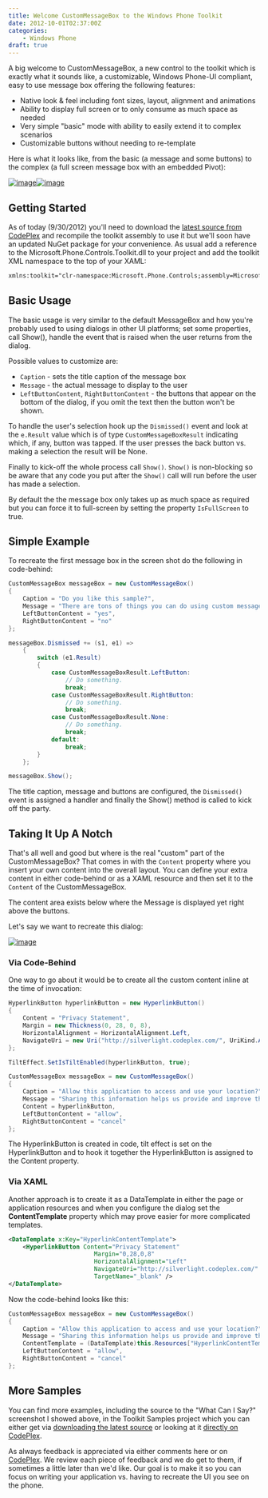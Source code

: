 ```yaml
---
title: Welcome CustomMessageBox to the Windows Phone Toolkit
date: 2012-10-01T02:37:00Z
categories:
    - Windows Phone
draft: true
---
```


A big welcome to CustomMessageBox, a new control to the toolkit which is exactly what it sounds like, a customizable, Windows Phone-UI compliant, easy to use message box offering the following features:

* Native look & feel including font sizes, layout, alignment and animations
* Ability to display full screen or to only consume as much space as needed
* Very simple "basic" mode with ability to easily extend it to complex scenarios
* Customizable buttons without needing to re-template

Here is what it looks like, from the basic (a message and some buttons) to the complex (a full screen message box with an embedded Pivot):

[![image](/images/image_thumb_10.png "image")](/images/image_10.png)[![image](/images/image_thumb_11.png "image")](/images/image_11.png)

## Getting Started

As of today (9/30/2012) you'll need to download the [latest source from CodePlex](http://silverlight.codeplex.com/) and recompile the toolkit assembly to use it but we'll soon have an updated NuGet package for your convenience.  As usual add a reference to the Microsoft.Phone.Controls.Toolkit.dll to your project and add the toolkit XML namespace to the top of your XAML:

```xml
xmlns:toolkit="clr-namespace:Microsoft.Phone.Controls;assembly=Microsoft.Phone.Controls.Toolkit"
```

## Basic Usage

The basic usage is very similar to the default MessageBox and how you're probably used to using dialogs in other UI platforms; set some properties, call Show(), handle the event that is raised when the user returns from the dialog.

Possible values to customize are:

* `Caption` - sets the title caption of the message box
* `Message` - the actual message to display to the user
* `LeftButtonContent`, `RightButtonContent` - the buttons that appear on the bottom of the dialog, if you omit the text then the button won't be shown.

To handle the user's selection hook up the `Dismissed()` event and look at the `e.Result` value which is of type `CustomMessageBoxResult` indicating which, if any, button was tapped.  If the user presses the back button vs. making a selection the result will be None.

Finally to kick-off the whole process call `Show()`. `Show()` is non-blocking so be aware that any code you put after the `Show()` call will run before the user has made a selection.

By default the the message box only takes up as much space as required but you can force it to full-screen by setting the property `IsFullScreen` to true.

## Simple Example

To recreate the first message box in the screen shot do the following in code-behind:

```csharp
CustomMessageBox messageBox = new CustomMessageBox()
{
    Caption = "Do you like this sample?",
    Message = "There are tons of things you can do using custom message boxes. To learn more, be sure to check out the source code at CodePlex.",
    LeftButtonContent = "yes",
    RightButtonContent = "no"
};

messageBox.Dismissed += (s1, e1) =>
    {
        switch (e1.Result)
        {
            case CustomMessageBoxResult.LeftButton:
                // Do something.
                break;
            case CustomMessageBoxResult.RightButton:
                // Do something.
                break;
            case CustomMessageBoxResult.None:
                // Do something.
                break;
            default:
                break;
        }
    };

messageBox.Show();
```

The title caption, message and buttons are configured, the `Dismissed()` event is assigned a handler and finally the Show() method is called to kick off the party.

## Taking It Up A Notch

That's all well and good but where is the real "custom" part of the CustomMessageBox?  That comes in with the `Content` property where you insert your own content into the overall layout.  You can define your extra content in either code-behind or as a XAML resource and then set it to the `Content` of the CustomMessageBox.

The content area exists below where the Message is displayed yet right above the buttons.

Let's say we want to recreate this dialog:

[![image](/images/image_thumb_12.png "image")](/images/image_12.png)

### Via Code-Behind

One way to go about it would be to create all the custom content inline at the time of invocation:

```csharp
HyperlinkButton hyperlinkButton = new HyperlinkButton()
{
    Content = "Privacy Statement",
    Margin = new Thickness(0, 28, 0, 8),
    HorizontalAlignment = HorizontalAlignment.Left,
    NavigateUri = new Uri("http://silverlight.codeplex.com/", UriKind.Absolute)
};

TiltEffect.SetIsTiltEnabled(hyperlinkButton, true);

CustomMessageBox messageBox = new CustomMessageBox()
{
    Caption = "Allow this application to access and use your location?",
    Message = "Sharing this information helps us provide and improve the location-based services offered for this phone. We won't use the information to identify or contact you.",
    Content = hyperlinkButton,
    LeftButtonContent = "allow",
    RightButtonContent = "cancel"
};
```

The HyperlinkButton is created in code, tilt effect is set on the HyperlinkButton and to hook it together the HyperlinkButton is assigned to the Content property.

### Via XAML

Another approach is to create it as a DataTemplate in either the page or application resources and when you configure the dialog set the **ContentTemplate** property which may prove easier for more complicated templates.

```xml
<DataTemplate x:Key="HyperlinkContentTemplate">
    <HyperlinkButton Content="Privacy Statement"
                        Margin="0,28,0,8"
                        HorizontalAlignment="Left"
                        NavigateUri="http://silverlight.codeplex.com/"
                        TargetName="_blank" />
</DataTemplate>
```

Now the code-behind looks like this:

```csharp
CustomMessageBox messageBox = new CustomMessageBox()
{
    Caption = "Allow this application to access and use your location?",
    Message = "Sharing this information helps us provide and improve the location-based services offered for this phone. We won't use the information to identify or contact you.",
    ContentTemplate = (DataTemplate)this.Resources["HyperlinkContentTemplate"],
    LeftButtonContent = "allow",
    RightButtonContent = "cancel"
};
```

## More Samples

You can find more examples, including the source to the "What Can I Say?" screenshot I showed above, in the Toolkit Samples project which you can either get via [downloading the latest source](http://silverlight.codeplex.com/SourceControl/changeset/view/79895#) or looking at it [directly on CodePlex](http://silverlight.codeplex.com/SourceControl/changeset/view/79895#1899866).

As always feedback is appreciated via either comments here or on [CodePlex](http://silverlight.codeplex.com/).  We review each piece of feedback and we do get to them, if sometimes a little later than we'd like.  Our goal is to make it so you can focus on writing your application vs. having to recreate the UI you see on the phone.
